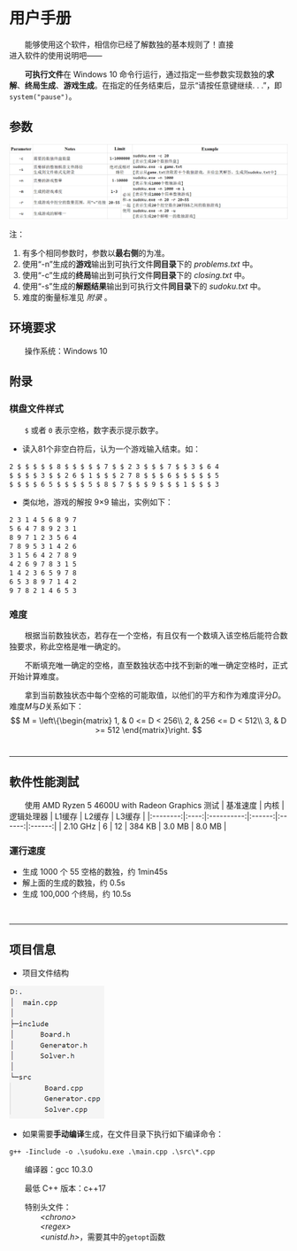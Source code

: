 # 用户手册

&emsp;&emsp;能够使用这个软件，相信你已经了解数独的基本规则了！直接<br>进入软件的使用说明吧——

&emsp;&emsp;**可执行文件**在 Windows 10 命令行运行，通过指定一些参数实现数独的**求解**、**终局生成**、**游戏生成**。在指定的任务结束后，显示“请按任意键继续. . .”，即`system("pause")`。

## 参数

![](./parameter.png)

注：
1. 有多个相同参数时，参数以**最右侧**的为准。
2. 使用“-n”生成的**游戏**输出到可执行文件**同目录**下的 *problems.txt* 中。
2. 使用“-c”生成的**终局**输出到可执行文件**同目录**下的 *closing.txt* 中。
2. 使用“-s”生成的**解题结果**输出到可执行文件**同目录**下的 *sudoku.txt* 中。
1. 难度的衡量标准见 *附录* 。

## 环境要求
&emsp;&emsp;操作系统：Windows 10
  
## 附录

### 棋盘文件样式
&emsp;&emsp;`$` 或者 `0` 表示空格，数字表示提示数字。

- 读入81个非空白符后，认为一个游戏输入结束。如：
```
2 $ $ $ $ $ 8 $ $ $ $ $ 7 $ $ 2 3 $ $ $ 7 $ $ 3 $ 6 4
$ $ $ $ 3 $ $ 2 6 $ 1 $ $ $ 2 7 8 $ $ $ 6 $ $ $ $ $ 5
$ $ $ $ 6 5 $ $ $ $ 5 $ 8 $ 7 $ $ $ 9 $ $ $ 1 $ $ $ 3
```

- 类似地，游戏的解按 9×9 输出，实例如下：
```
2 3 1 4 5 6 8 9 7
5 6 4 7 8 9 2 3 1
8 9 7 1 2 3 5 6 4
7 8 9 5 3 1 4 2 6
3 1 5 6 4 2 7 8 9
4 2 6 9 7 8 3 1 5
1 4 2 3 6 5 9 7 8
6 5 3 8 9 7 1 4 2
9 7 8 2 1 4 6 5 3
```


### 难度

&emsp;&emsp;根据当前数独状态，若存在一个空格，有且仅有一个数填入该空格后能符合数独要求，称此空格是唯一确定的。

&emsp;&emsp;不断填充唯一确定的空格，直至数独状态中找不到新的唯一确定空格时，正式开始计算难度。

&emsp;&emsp;拿到当前数独状态中每个空格的可能取值，以他们的平方和作为难度评分$D$。难度$M$与$D$关系如下：
$$
M = \left\{\begin{matrix}
 1, & 0 <= D < 256\\
 2, & 256 <= D < 512\\
 3, & D >= 512
\end{matrix}\right.
$$
<br>

---
## 軟件性能測試
&emsp;&emsp;使用 AMD Ryzen 5 4600U with Radeon Graphics 测试
| 基准速度 | 内核 | 逻辑处理器 | L1缓存 | L2缓存 | L3缓存 |
|:--------:|:----:|:----------:|:------:|:------:|:------:|
| 2.10 GHz |   6  |     12     | 384 KB | 3.0 MB | 8.0 MB |

### 運行速度
- 生成 1000 个 55 空格的数独，约 1min45s
- 解上面的生成的数独，约 0.5s
- 生成 100,000 个终局，约 10.5s

<br>

---
## 项目信息

- 项目文件结构

![](tree.png)

- 如果需要**手动编译**生成，在文件目录下执行如下编译命令：
```
g++ -Iinclude -o .\sudoku.exe .\main.cpp .\src\*.cpp
```
&emsp;&emsp;编译器：gcc 10.3.0

&emsp;&emsp;最低 C++ 版本：c++17

&emsp;&emsp;特别头文件：
<br>&emsp;&emsp;&emsp;&emsp;*\<chrono\>*
<br>&emsp;&emsp;&emsp;&emsp;*\<regex\>*
<br>&emsp;&emsp;&emsp;&emsp;*\<unistd.h\>*，需要其中的`getopt`函数

<!-- 
OpenCppCoverage.exe --sources D:\Coding\Software-Engineering-Sudoku\ --modules=D:\Coding\Software-Engineering-Sudoku\main.cpp  -- D:\Coding\Software-Engineering-Sudoku\sudoku.exe -->
